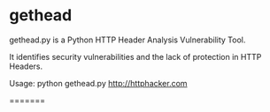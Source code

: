 gethead
=======

gethead.py is a Python HTTP Header Analysis Vulnerability Tool.  

It identifies security vulnerabilities and the lack of protection in HTTP Headers.

Usage:    python gethead.py http://httphacker.com

=======


